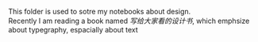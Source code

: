 This folder is used to sotre my notebooks about design.  
Recently I am reading a book named *写给大家看的设计书*, which emphsize about typegraphy, espacially about text
